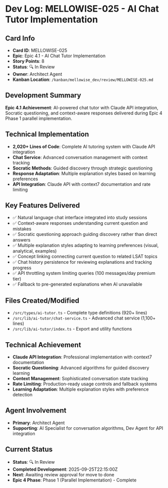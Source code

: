 # Dev Log: MELLOWISE-025 - AI Chat Tutor Implementation

## Card Info
- **Card ID**: MELLOWISE-025
- **Epic**: Epic 4.1 - AI Chat Tutor Implementation
- **Story Points**: 8
- **Status**: 🔍 In Review
- **Owner**: Architect Agent
- **Kanban Location**: `/kanban/mellowise_dev/review/MELLOWISE-025.md`

## Development Summary
**Epic 4.1 Achievement**: AI-powered chat tutor with Claude API integration, Socratic questioning, and context-aware responses delivered during Epic 4 Phase 1 parallel implementation.

## Technical Implementation
- **2,020+ Lines of Code**: Complete AI tutoring system with Claude API integration
- **Chat Service**: Advanced conversation management with context tracking
- **Socratic Methods**: Guided discovery through strategic questioning
- **Response Adaptation**: Multiple explanation styles based on learning preferences
- **API Integration**: Claude API with context7 documentation and rate limiting

## Key Features Delivered
- ✅ Natural language chat interface integrated into study sessions
- ✅ Context-aware responses understanding current question and mistakes
- ✅ Socratic questioning approach guiding discovery rather than direct answers
- ✅ Multiple explanation styles adapting to learning preferences (visual, analytical, examples)
- ✅ Concept linking connecting current question to related LSAT topics
- ✅ Chat history persistence for reviewing explanations and tracking progress
- ✅ API throttling system limiting queries (100 messages/day premium tier)
- ✅ Fallback to pre-generated explanations when AI unavailable

## Files Created/Modified
- `/src/types/ai-tutor.ts` - Complete type definitions (920+ lines)
- `/src/lib/ai-tutor/chat-service.ts` - Advanced chat service (1,100+ lines)
- `/src/lib/ai-tutor/index.ts` - Export and utility functions

## Technical Achievement
- **Claude API Integration**: Professional implementation with context7 documentation
- **Socratic Questioning**: Advanced algorithms for guided discovery learning
- **Context Management**: Sophisticated conversation state tracking
- **Rate Limiting**: Production-ready usage controls and fallback systems
- **Learning Adaptation**: Multiple explanation styles with preference detection

## Agent Involvement
- **Primary**: Architect Agent
- **Supporting**: AI Specialist for conversation algorithms, Dev Agent for API integration

## Current Status
- **Status**: 🔍 In Review
- **Completed Development**: 2025-09-25T22:15:00Z
- **Next**: Awaiting review approval for move to done
- **Epic 4 Phase**: Phase 1 (Parallel Implementation) - Complete